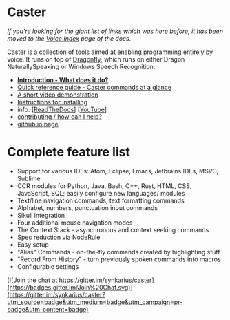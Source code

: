 # Caster

_If you're looking for the giant list of links which was here before, it has been moved to the [Voice Index](http://caster.readthedocs.org/en/latest/caster/doc/readthedocs/Voice%20Index/) page of the docs._

Caster is a collection of tools aimed at enabling programming entirely by voice. It runs on top of [Dragonfly](https://github.com/Danesprite/dragonfly), which runs on either Dragon NaturallySpeaking or Windows Speech Recognition.

- [**Introduction - What does it do?**](caster/doc/Intro.md)
- [Quick reference guide - Caster commands at a glance](CasterQuickReference0.5.8.pdf)
- [A short video demonstration](https://www.youtube.com/watch?v=T1bKAqDhH_E)
- [Instructions for installing](caster/doc/Installation.md)
- info: [[ReadTheDocs](http://caster.readthedocs.org/en/latest/README/)] [[YouTube](https://www.youtube.com/channel/UC2qZzmCj_5ZKkTa3i9X1LCg)]
- [contributing / how can I help?](https://github.com/synkarius/caster/blob/master/caster/doc/CONTRIBUTING.md)
- [github.io page](http://synkarius.github.io/caster/)


# Complete feature list

* Support for various IDEs: Atom, Eclipse, Emacs, Jetbrains IDEs, MSVC, Sublime
* CCR modules for Python, Java, Bash, C++, Rust, HTML, CSS, JavaScript, SQL; easily configure new languages/ modules
* Text/line navigation commands, text formatting commands
* Alphabet, numbers, punctuation input commands
* Sikuli integration
* Four additional mouse navigation modes
* The Context Stack - asynchronous and context seeking commands
* Spec reduction via NodeRule
* Easy setup
* "Alias" Commands - on-the-fly commands created by highlighting stuff
* "Record From History" - turn previously spoken commands into macros
* Configurable settings


[![Join the chat at https://gitter.im/synkarius/caster](https://badges.gitter.im/Join%20Chat.svg)](https://gitter.im/synkarius/caster?utm_source=badge&utm_medium=badge&utm_campaign=pr-badge&utm_content=badge)
